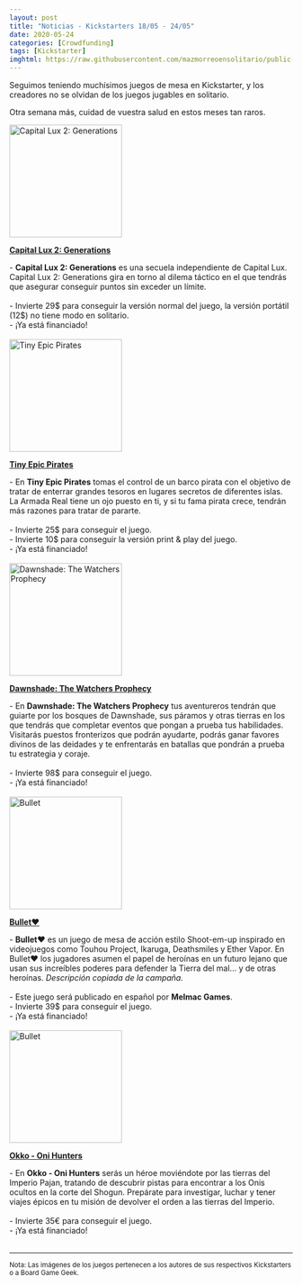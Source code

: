 ```yaml
---
layout: post
title: "Noticias - Kickstarters 18/05 - 24/05"
date: 2020-05-24
categories: [Crowdfunding]
tags: [Kickstarter]
imghtml: https://raw.githubusercontent.com/mazmorreoensolitario/public-images/master/crowdfunding/crowdfunding-20-0518-0524.jpg
---
```


Seguimos teniendo muchísimos juegos de mesa en Kickstarter, y los creadores no 
se olvidan de los juegos jugables en solitario.

Otra semana más, cuidad de vuestra salud en estos meses tan raros.

<div class="row">
    <div class="col-md-3">
        <img width="200" height="200"
            src="https://ksr-ugc.imgix.net/assets/029/183/344/5cc63e8e4e180c1e978a2d90c4369b04_original.jpg?ixlib=rb-2.1.0&w=680&fit=max&v=1590161287&auto=format&frame=1&q=92&s=c9b338391dc30cc73d65860a829094ea"
            class="img-thumbnail" alt="Capital Lux 2: Generations">
    </div>
    <div class="col-md-9">
        <p>
            <a target="_blank" 
                href="https://www.kickstarter.com/projects/aportagames/capital-lux-2-generations?ref=mazmorreoensolitario">
            <strong>Capital Lux 2: Generations</strong>
            </a>
        </p>
            - <strong>Capital Lux 2: Generations</strong> es una secuela
            independiente de Capital Lux. Capital Lux 2: Generations gira en
            torno al dilema táctico en el que tendrás que asegurar conseguir
            puntos sin exceder un límite.
            <br>
            <br>
            - Invierte 29$ para conseguir la versión normal del juego, la
            versión portátil (12$) no tiene modo en solitario.
            <br>
           - ¡Ya está financiado!
    </div>
</div>
<br>

<div class="row">
    <div class="col-md-3">
        <img width="200" height="200"
            src="https://ksr-ugc.imgix.net/assets/029/144/479/9720f76149a8945838cb07bc44438ced_original.jpg?ixlib=rb-2.1.0&w=680&fit=max&v=1589904893&auto=format&frame=1&q=92&s=711a79a817b39bc31bcd63c62014cde6"
            class="img-thumbnail" alt="Tiny Epic Pirates">
    </div>
    <div class="col-md-9">
        <p>
            <a target="_blank" 
                href="https://www.kickstarter.com/projects/coe/tiny-epic-pirates?ref=mazmorreoensolitario">
            <strong>Tiny Epic Pirates</strong>
            </a>
        </p>
            - En <strong>Tiny Epic Pirates</strong> tomas el control de un
            barco pirata con el objetivo de tratar de enterrar grandes tesoros
            en lugares secretos de diferentes islas. La Armada Real tiene un
            ojo puesto en ti, y si tu fama pirata crece, tendrán más razones
            para tratar de pararte.
            <br>
            <br>
            - Invierte 25$ para conseguir el juego.
            <br>
            - Invierte 10$ para conseguir la versión print & play del juego.
            <br>
           - ¡Ya está financiado!
    </div>
</div>
<br>

<div class="row">
    <div class="col-md-3">
        <img width="200" height="200"
            src="https://cf.geekdo-images.com/imagepage/img/NawU9AxBkNj86CV_j1PQ0WzRhHs=/fit-in/900x600/filters:no_upscale()/pic4768928.png"
            class="img-thumbnail" alt="Dawnshade: The Watchers Prophecy">
    </div>
    <div class="col-md-9">
        <p>
            <a target="_blank" 
                href="https://www.kickstarter.com/projects/highbornegames/dawnshade-the-watchers-prophecy?ref=mazmorreoensolitario">
            <strong>Dawnshade: The Watchers Prophecy</strong>
            </a>
        </p>
            - En <strong>Dawnshade: The Watchers Prophecy</strong> tus
            aventureros tendrán que guiarte por los bosques de Dawnshade, sus
            páramos y otras tierras en los que tendrás que completar eventos
            que pongan a prueba tus habilidades. Visitarás puestos fronterizos
            que podrán ayudarte, podrás ganar favores divinos de las deidades y
            te enfrentarás en batallas que pondrán a prueba tu estrategia y
            coraje.
            <br>
            <br>
            - Invierte 98$ para conseguir el juego.
            <br>
           - ¡Ya está financiado!
    </div>
</div>
<br>

<div class="row">
    <div class="col-md-3">
        <img width="200" height="200"
            src="https://ksr-ugc.imgix.net/assets/029/072/534/017987ca05885dc83c28ae307f75c99c_original.jpg?ixlib=rb-2.1.0&w=680&fit=max&v=1589394817&auto=format&frame=1&q=92&s=e2dcf4eda5f39e8584ed23c9b35b4e6d"
            class="img-thumbnail" alt="Bullet">
    </div>
    <div class="col-md-9">
        <p>
            <a target="_blank" 
                href="https://www.kickstarter.com/projects/level99games/bullet-a-shmup-inspired-board-game?ref=mazmorreoensolitario">
            <strong>Bullet♥︎</strong>
            </a>
        </p>
            - <strong>Bullet</strong>♥︎ es un juego de mesa de acción estilo
            Shoot-em-up inspirado en videojuegos como Touhou Project, Ikaruga,
            Deathsmiles y Ether Vapor. En Bullet♥ los jugadores asumen el papel
            de heroínas en un futuro lejano que usan sus increíbles poderes
            para defender la Tierra del mal... y de otras
            heroínas. <i>Descripción copiada de la campaña.</i>
            <br>
            <br>
            - Este juego será publicado en español por <strong>Melmac
            Games</strong>.
            <br>
            - Invierte 39$ para conseguir el juego.
            <br>
           - ¡Ya está financiado!
    </div>
</div>
<br>

<div class="row">
    <div class="col-md-3">
        <img width="200" height="200"
            src="https://ksr-ugc.imgix.net/assets/028/981/536/bbe4a0b690d70bd44f9a45b5946620bd_original.jpg?ixlib=rb-2.1.0&w=680&fit=max&v=1588766725&auto=format&frame=1&q=92&s=1a22ecb5f3d01839b8a092689c8bd6bf"
            class="img-thumbnail" alt="Bullet">
    </div>
    <div class="col-md-9">
        <p>
            <a target="_blank" 
                href="https://www.kickstarter.com/projects/359037226/okko-oni-hunters?ref=mazmorreoensolitario">
            <strong>Okko - Oni Hunters</strong>
            </a>
        </p>
            - En <strong>Okko - Oni Hunters</strong> serás un héroe moviéndote
            por las tierras del Imperio Pajan, tratando de descubrir pistas
            para encontrar a los Onis ocultos en la corte del Shogun. Prepárate
            para investigar, luchar y tener viajes épicos en tu misión de
            devolver el orden a las tierras del Imperio.
            <br>
            <br>
            - Invierte 35€ para conseguir el juego.
            <br>
           - ¡Ya está financiado!
    </div>
</div>
<br>


<hr>

<small>Nota: Las imágenes de los juegos pertenecen a los autores de sus
respectivos Kickstarters o a Board Game Geek.</small>
